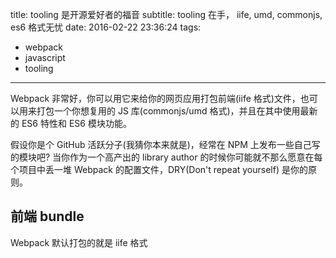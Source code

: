 title: tooling 是开源爱好者的福音
subtitle: tooling 在手， iife, umd, commonjs, es6 格式无忧
date: 2016-02-22 23:36:24
tags:
  - webpack
  - javascript
  - tooling
---

Webpack 非常好，你可以用它来给你的网页应用打包前端(iife 格式)文件，也可以用来打包一个你想复用的 JS 库(commonjs/umd 格式)，并且在其中使用最新的 ES6 特性和 ES6 模块功能。

假设你是个 GitHub 活跃分子(我猜你本来就是)，经常在 NPM 上发布一些自己写的模块吧? 当你作为一个高产出的 library author 的时候你可能就不那么愿意在每个项目中丢一堆 Webpack 的配置文件，DRY(Don't repeat yourself) 是你的原则。

## 前端 bundle

Webpack 默认打包的就是 iife 格式

